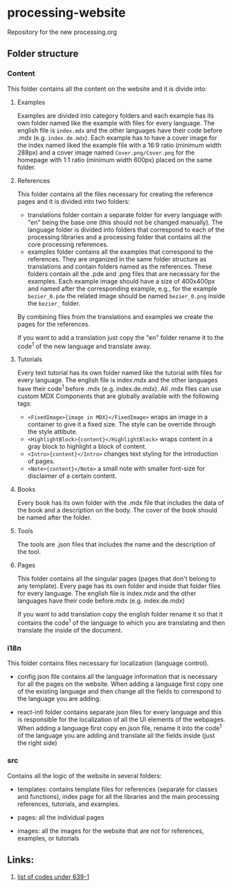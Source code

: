 # processing-website

Repository for the new processing.org

## Folder structure

### Content

This folder contains all the content on the website and it is divide into:

1. Examples

   Examples are divided into category folders and each example has its own folder named like the example with files for every language. The english file is `index.mdx` and the other languages have their code before .mdx (e.g. `index.de.mdx`). Each example has to have a cover image for the index named liked the example file with a 16:9 ratio (minimum width 288px) and a cover image named `Cover.png/Cover.png` for the homepage with 1:1 ratio (minimum width 600px) placed on the same folder.

2. References

   This folder contains all the files necessary for creating the reference pages and it is divided into two folders:

   - translations folder contain a separate folder for every language with "en" being the base one (this should not be changed manually). The language folder is divided into folders that correspond to each of the processing libraries and a processing folder that contains all the core processing references.
   - examples folder contains all the examples that correspond to the references. They are organized in the same folder structure as translations and contain folders named as the references. These folders contain all the .pde and .png files that are necessary for the examples. Each example image should have a size of 400x400px and named after the corresponding example, e.g., for the example `bezier_0.pde` the related image should be named `bezier_0.png` inside the `bezier_` folder.

   By combining files from the translations and examples we create the pages for the references.

   If you want to add a translation just copy the "en" folder rename it to the code<sup>1</sup> of the new language and translate away.

3. Tutorials

   Every text tutorial has its own folder named like the tutorial with files for every language. The english file is index.mdx and the other languages have their code<sup>1</sup> before .mdx (e.g. index.de.mdx). All .mdx files can use custom MDX Components that are globally available with the following tags:

   - `<FixedImage>{image in MDX}</FixedImage>` wraps an image in a container to give it a fixed size. The style can be override through the style attibute.
   - `<HighlightBlock>{content}</HighlightBlock>` wraps content in a gray block to highlight a block of content.
   - `<Intro>{content}</Intro>` changes text styling for the introduction of pages.
   - `<Note>{content}</Note>` a small note with smaller font-size for disclaimer of a certain content.

4. Books

   Every book has its own folder with the .mdx file that includes the data of the book and a description on the body. The cover of the book should be named after the folder.

5. Tools

   The tools are .json files that includes the name and the description of the tool.

6. Pages

   This folder contains all the singular pages (pages that don't belong to any template). Every page has its own folder and inside that folder files for every language. The english file is index.mdx and the other languages have their code before.mdx (e.g. index.de.mdx)

   If you want to add translation copy the english folder rename it so that it contains the code<sup>1</sup> of the language to which you are translating and then translate the inside of the document.

### i18n

This folder contains files necessary for localization (language control).

- config.json file contains all the language information that is necessary for all the pages on the website. When adding a language first copy one of the existing language and then change all the fields to correspond to the language you are adding.

- react-intl folder contains separate json files for every language and this is responsible for the localization of all the UI elements of the webpages. When adding a language first copy en.json file, rename it into the code<sup>1</sup> of the language you are adding and translate all the fields inside (just the right side)

### src

Contains all the logic of the website in several folders:

- templates: contains template files for references (separate for classes and functions), index page for all the libraries and the main processing references, tutorials, and examples.

- pages: all the individual pages

- images: all the images for the website that are not for references, examples, or tutorials

## Links:

1. [list of codes under 639-1](https://en.wikipedia.org/wiki/List_of_ISO_639-1_codes)
